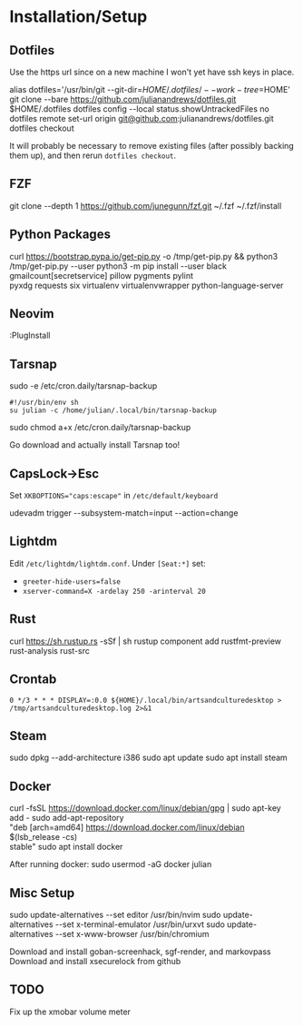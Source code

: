Installation/Setup
==================

Dotfiles
--------

Use the https url since on a new machine I won't yet have ssh keys in place.

alias dotfiles='/usr/bin/git --git-dir=$HOME/.dotfiles/ --work-tree=$HOME'
git clone --bare https://github.com/julianandrews/dotfiles.git $HOME/.dotfiles
dotfiles config --local status.showUntrackedFiles no
dotfiles remote set-url origin git@github.com:julianandrews/dotfiles.git
dotfiles checkout

It will probably be necessary to remove existing files (after possibly backing
them up), and then rerun `dotfiles checkout`.

FZF
---

git clone --depth 1 https://github.com/junegunn/fzf.git ~/.fzf
~/.fzf/install

Python Packages
---------------

curl https://bootstrap.pypa.io/get-pip.py -o /tmp/get-pip.py && python3 /tmp/get-pip.py --user
python3 -m pip install --user black gmailcount[secretservice] pillow pygments pylint \
  pyxdg requests six virtualenv virtualenvwrapper python-language-server

Neovim
------

:PlugInstall

Tarsnap
-------

sudo -e /etc/cron.daily/tarsnap-backup

    #!/usr/bin/env sh
    su julian -c /home/julian/.local/bin/tarsnap-backup

sudo chmod a+x /etc/cron.daily/tarsnap-backup

Go download and actually install Tarsnap too!

CapsLock->Esc
-------------

Set `XKBOPTIONS="caps:escape"` in `/etc/default/keyboard`

udevadm trigger --subsystem-match=input --action=change

Lightdm
-------

Edit `/etc/lightdm/lightdm.conf`. Under `[Seat:*]` set:

* `greeter-hide-users=false`
* `xserver-command=X -ardelay 250 -arinterval 20`

Rust
----

curl https://sh.rustup.rs -sSf | sh
rustup component add rustfmt-preview rust-analysis rust-src

Crontab
-------

`0 */3 * * * DISPLAY=:0.0 ${HOME}/.local/bin/artsandculturedesktop > /tmp/artsandculturedesktop.log 2>&1`

Steam
-----

sudo dpkg --add-architecture i386
sudo apt update
sudo apt install steam

Docker
------

curl -fsSL https://download.docker.com/linux/debian/gpg | sudo apt-key add -
sudo add-apt-repository \
   "deb [arch=amd64] https://download.docker.com/linux/debian \
   $(lsb_release -cs) \
   stable"
sudo apt install docker


After running docker:
sudo usermod -aG docker julian

Misc Setup
----------

sudo update-alternatives --set editor /usr/bin/nvim
sudo update-alternatives --set x-terminal-emulator /usr/bin/urxvt
sudo update-alternatives --set x-www-browser /usr/bin/chromium

Download and install goban-screenhack, sgf-render, and markovpass
Download and install xsecurelock from github

TODO
----

Fix up the xmobar volume meter
